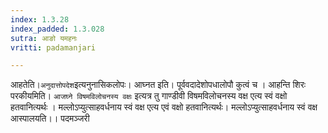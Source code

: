 ```yaml
---
index: 1.3.28
index_padded: 1.3.028
sutra: आङो यमहनः
vritti: padamanjari

---
```

आहतेति।`अनुदात्तोपदेश`इत्यनुनासिकलोपः। आघ्नत इति। पूर्ववदादेशोपधालोपौ कुत्वं च । आहन्ति शिरः परकीयमिति। `आजघ्ने विषमविलोचनस्य वक्षः` इत्यत्र तु गाण्डीवी विषमविलोचनस्य वक्ष एत्य स्वं वक्षो हतवानित्यर्थः । मल्लोऽप्युत्साहवर्धनाय स्वं वक्ष एत्य एवं वक्षो हतवानित्यर्थः। मल्लोऽप्युत्साहवर्धनाय स्वं वक्ष आस्पालयति।। 
पदमञ्जरी